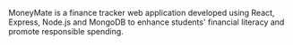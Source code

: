 MoneyMate is a finance tracker web application developed using React, Express, Node.js and MongoDB to enhance students' financial literacy and promote responsible spending.
